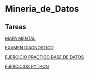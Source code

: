 # Mineria_de_Datos

## Tareas
[MAPA MENTAL](https://github.com/mayorga09/Mineria_de_Datos/blob/main/MapaMental_1_1842201.pdf)

[EXAMEN DIAGNOSTICO](https://github.com/mayorga09/Mineria_de_Datos/blob/main/Examen%20diagnostico_1_1842201.pdf)

[EJERCICIO PRACTICO BASE DE DATOS](https://github.com/JisbethDiaz/FCFM_Miner-a_de_Datos/blob/Miner%C3%ADa-de-datos/Equipo_4-Ejercicio%20base%20de%20datos.pdf)

[EJERCICIOS PYTHON](https://github.com/mayorga09/Mineria_de_Datos/blob/main/EJ_PYTHON_1842201.ipynb)
